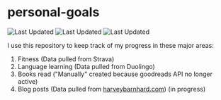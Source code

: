 # personal-goals
![Last Updated](https://img.shields.io/date/1613528575?color=FC4C02&label=Fitness%20Updated&logo=strava)
![Last Updated](https://img.shields.io/date/1613528575?color=7ac70c&label=Language%20Updated&logo=duolingo)
![Last Updated](https://img.shields.io/date/1613528575?color=e9e5cd&label=Books%20Updated&logo=goodreads)

I use this repository to keep track of my progress in these major areas:

1. Fitness (Data pulled from Strava)
2. Language learning (Data pulled from Duolingo)
3. Books read ("Manually" created because goodreads API no longer active)
4. Blog posts (Data pulled from [harveybarnhard.com](https://harveybarnhard.com)) (in progress)

